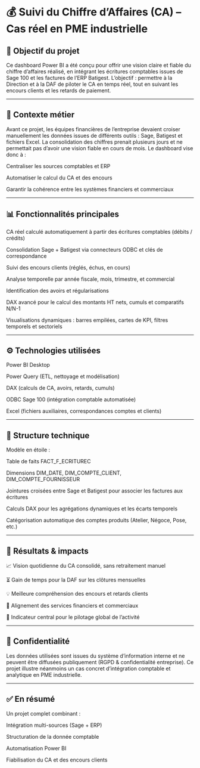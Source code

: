# 💰 Suivi du Chiffre d’Affaires (CA) – Cas réel en PME industrielle


## 🎯 **Objectif du projet**

Ce dashboard Power BI a été conçu pour offrir une vision claire et fiable du chiffre d’affaires réalisé, en intégrant les écritures comptables issues de Sage 100 et les factures de l’ERP Batigest.
L’objectif : permettre à la Direction et à la DAF de piloter le CA en temps réel, tout en suivant les encours clients et les retards de paiement.

---

## 🧠 **Contexte métier**

Avant ce projet, les équipes financières de l’entreprise devaient croiser manuellement les données issues de différents outils : Sage, Batigest et fichiers Excel.
La consolidation des chiffres prenait plusieurs jours et ne permettait pas d’avoir une vision fiable en cours de mois.
Le dashboard vise donc à :

Centraliser les sources comptables et ERP

Automatiser le calcul du CA et des encours

Garantir la cohérence entre les systèmes financiers et commerciaux

---

## 📊 **Fonctionnalités principales**

CA réel calculé automatiquement à partir des écritures comptables (débits / crédits)

Consolidation Sage + Batigest via connecteurs ODBC et clés de correspondance

Suivi des encours clients (réglés, échus, en cours)

Analyse temporelle par année fiscale, mois, trimestre, et commercial

Identification des avoirs et régularisations

DAX avancé pour le calcul des montants HT nets, cumuls et comparatifs N/N-1

Visualisations dynamiques : barres empilées, cartes de KPI, filtres temporels et sectoriels

---

## ⚙️ **Technologies utilisées**

Power BI Desktop

Power Query (ETL, nettoyage et modélisation)

DAX (calculs de CA, avoirs, retards, cumuls)

ODBC Sage 100 (intégration comptable automatisée)

Excel (fichiers auxiliaires, correspondances comptes et clients)

---

## 🧩 **Structure technique**

Modèle en étoile :

Table de faits FACT_F_ECRITUREC

Dimensions DIM_DATE, DIM_COMPTE_CLIENT, DIM_COMPTE_FOURNISSEUR

Jointures croisées entre Sage et Batigest pour associer les factures aux écritures

Calculs DAX pour les agrégations dynamiques et les écarts temporels

Catégorisation automatique des comptes produits (Atelier, Négoce, Pose, etc.)

---

## 🚀 **Résultats & impacts**

📈 Vision quotidienne du CA consolidé, sans retraitement manuel

⏳ Gain de temps pour la DAF sur les clôtures mensuelles

💡 Meilleure compréhension des encours et retards clients

🤝 Alignement des services financiers et commerciaux

🧭 Indicateur central pour le pilotage global de l’activité

---

## 📁 **Confidentialité**

Les données utilisées sont issues du système d’information interne et ne peuvent être diffusées publiquement (RGPD & confidentialité entreprise).
Ce projet illustre néanmoins un cas concret d’intégration comptable et analytique en PME industrielle.

---

## ✅ **En résumé**

Un projet complet combinant :

Intégration multi-sources (Sage + ERP)

Structuration de la donnée comptable

Automatisation Power BI

Fiabilisation du CA et des encours clients
